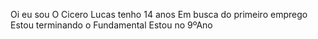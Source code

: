 Oi eu sou O Cicero Lucas 
tenho 14 anos 
Em busca do primeiro emprego
Estou terminando o Fundamental
Estou no 9ºAno 
